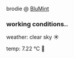 brodie @ [BluMint](https://www.linkedin.com/company/blumint-io/)

<!--weather_start-->
### working conditions..

weather: clear sky ☀️

temp: 7.22 °C 🧥

<!--weather_end-->
